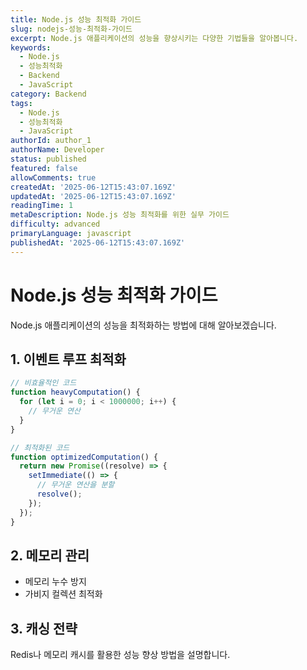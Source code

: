 ```yaml
---
title: Node.js 성능 최적화 가이드
slug: nodejs-성능-최적화-가이드
excerpt: Node.js 애플리케이션의 성능을 향상시키는 다양한 기법들을 알아봅니다.
keywords:
  - Node.js
  - 성능최적화
  - Backend
  - JavaScript
category: Backend
tags:
  - Node.js
  - 성능최적화
  - JavaScript
authorId: author_1
authorName: Developer
status: published
featured: false
allowComments: true
createdAt: '2025-06-12T15:43:07.169Z'
updatedAt: '2025-06-12T15:43:07.169Z'
readingTime: 1
metaDescription: Node.js 성능 최적화를 위한 실무 가이드
difficulty: advanced
primaryLanguage: javascript
publishedAt: '2025-06-12T15:43:07.169Z'
---
```

# Node.js 성능 최적화 가이드

Node.js 애플리케이션의 성능을 최적화하는 방법에 대해 알아보겠습니다.

## 1. 이벤트 루프 최적화

```javascript
// 비효율적인 코드
function heavyComputation() {
  for (let i = 0; i < 1000000; i++) {
    // 무거운 연산
  }
}

// 최적화된 코드
function optimizedComputation() {
  return new Promise((resolve) => {
    setImmediate(() => {
      // 무거운 연산을 분할
      resolve();
    });
  });
}
```

## 2. 메모리 관리
- 메모리 누수 방지
- 가비지 컬렉션 최적화

## 3. 캐싱 전략
Redis나 메모리 캐시를 활용한 성능 향상 방법을 설명합니다.
